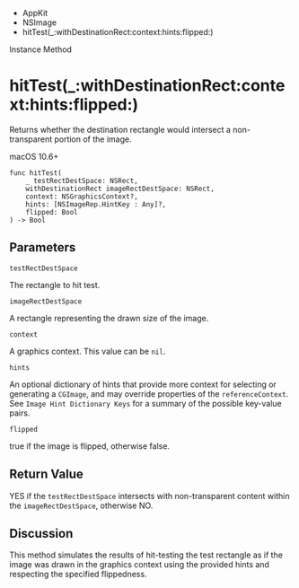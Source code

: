 

- AppKit
- NSImage
-  hitTest(\_:withDestinationRect:context:hints:flipped:) 

Instance Method

# hitTest(\_:withDestinationRect:context:hints:flipped:)

Returns whether the destination rectangle would intersect a non-transparent portion of the image.

macOS 10.6+

``` source
func hitTest(
    _ testRectDestSpace: NSRect,
    withDestinationRect imageRectDestSpace: NSRect,
    context: NSGraphicsContext?,
    hints: [NSImageRep.HintKey : Any]?,
    flipped: Bool
) -> Bool
```

## Parameters 

`testRectDestSpace`  

The rectangle to hit test.

`imageRectDestSpace`  

A rectangle representing the drawn size of the image.

`context`  

A graphics context. This value can be `nil`.

`hints`  

An optional dictionary of hints that provide more context for selecting or generating a `CGImage`, and may override properties of the `referenceContext`. See `Image Hint Dictionary Keys` for a summary of the possible key-value pairs.

`flipped`  

true if the image is flipped, otherwise false.

## Return Value

YES if the `testRectDestSpace` intersects with non-transparent content within the `imageRectDestSpace`, otherwise NO.

## Discussion

This method simulates the results of hit-testing the test rectangle as if the image was drawn in the graphics context using the provided hints and respecting the specified flippedness.


